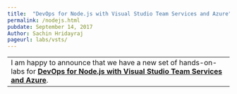 ```yaml
---
title:  "DevOps for Node.js with Visual Studio Team Services and Azure"
permalink: /nodejs.html
pubdate: September 14, 2017
Author: Sachin Hridayraj
pageurl: labs/vsts/
---
```


<table class="mainTable" width="100%" border="0">
<tr><td class="mainTable" border="0">
I am happy to announce that we have a new set of hands-on-labs for <a href="labs/vsts/nodejs/" class="postitem"><b>DevOps for Node.js with Visual Studio Team Services and Azure</b></a>.
</td>
<!--td class="mainTable" width="10%" >
<img src="images/technet.png">
</td-->
</tr>
</table>